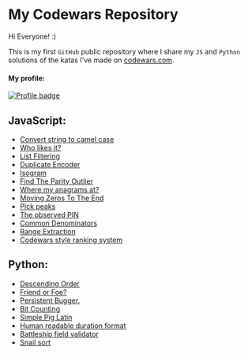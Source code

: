 # My Codewars Repository

Hi Everyone! :)

This is my first `GitHub` public repository where I share my `JS` and `Python` solutions of the katas I've made on [codewars.com](https://www.codewars.com/).


#### My profile:
[![Profile badge](https://www.codewars.com/users/taff1x/badges/large)](https://www.codewars.com/users/taff1x)

## JavaScript:

* [Convert string to camel case](./js/cw_01.js)
* [Who likes it?](./js/cw_02.js)
* [List Filtering](./js/cw_03.js)
* [Duplicate Encoder](./js/cw_04.js)
* [Isogram](./js/cw_05.js)
* [Find The Parity Outlier](./js/cw_06.js)
* [Where my anagrams at?](./js/cw_07.js)
* [Moving Zeros To The End](./js/cw_08.js)
* [Pick peaks](./js/cw_09.js)
* [The observed PIN](./js/cw_10.js)
* [Common Denominators](./js/cw_11.js)
* [Range Extraction](./js/cw_12.js)
* [Codewars style ranking system](./js/cw_13.js)

## Python:

* [Descending Order](./py/cw_01.py)
* [Friend or Foe?](./py/cw_02.py)
* [Persistent Bugger.](./py/cw_03.py)
* [Bit Counting](./py/cw_04.py)
* [Simple Pig Latin](./py/cw_05.py)
* [Human readable duration format](./py/cw_06.py)
* [Battleship field validator](./py/cw_07.py)
* [Snail sort](./py/cw_08.py)

